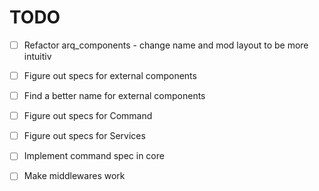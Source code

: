 # TODO
- [ ] Refactor arq_components - change name and mod layout to be more intuitiv

- [ ] Figure out specs for external components
- [ ] Find a better name for external components 

- [ ] Figure out specs for Command
- [ ] Figure out specs for Services

- [ ] Implement command spec in core

- [ ] Make middlewares work

